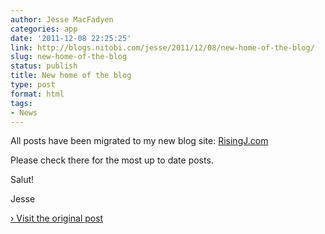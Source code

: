 ```yaml
---
author: Jesse MacFadyen
categories: app
date: '2011-12-08 22:25:25'
link: http://blogs.nitobi.com/jesse/2011/12/08/new-home-of-the-blog/
slug: new-home-of-the-blog
status: publish
title: New home of the blog
type: post
format: html
tags:
- News
---
```


All posts have been migrated to my new blog site: [RisingJ.com](http://www.risingj.com)

Please check there for the most up to date posts.

Salut!

Jesse

[› Visit the original post](http://blogs.nitobi.com/jesse/2011/12/08/new-home-of-the-blog/)
